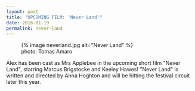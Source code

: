 ```yaml
---
layout: post
title: "UPCOMING FILM: 'Never Land'"
date: 2016-01-19
permalink: never-land
---
```


<figure class="aligncenter">
	{% image neverland.jpg alt="Never Land" %}
	<figcaption>photo: Tomas Amaro</figcaption>
</figure>

Alex has been cast as Mrs Applebee in the upcoming short film "Never Land", starring Marcus Brigstocke and Keeley Hawes! "Never Land" is written and directed by Anna Hoghton and will be hitting the festival circuit later this year.
